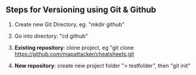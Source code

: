 ## Steps for Versioning using Git & Github

1) Create new Git Directory, eg. "mkdir github"
2) Go into directory: "cd github"

3) __Existing repository__: clone project, eg "git clone https://github.com/mapattacker/cheatsheets.git


3) __New repository__: create new project folder "> testfolder", then "git init"
